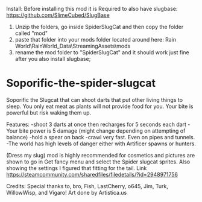 Install:
Before installing this mod it is Required to also have slugbase:
https://github.com/SlimeCubed/SlugBase
1. Unzip the folders, go inside SpiderSlugCat and then copy the folder called "mod"
2. paste that folder into your mods folder located around here: Rain World\RainWorld_Data\StreamingAssets\mods
3. rename the mod folder to "SpiderSlugCat" and it should work just fine after you also install slugbase;

# Soporific-the-spider-slugcat
Soporific the Slugcat that can shoot darts that put other living things to sleep.
You only eat meat as plants will not provide food for you. Your bite is powerful but risk waking them up.

Features:
-shoot 3 darts at once then recharges for 5 seconds each dart
-Your bite power is 5 damage (might change depending on attempting of balance)
-hold a spear on back
-crawl very fast. Even on pipes and tunnels.
-The world has high levels of danger either with Artificer spawns or hunters.

(Dress my slug) mod
is highly recommended for cosmetics and pictures are shown to go in Get fancy menu and select the Spider slugcat sprites. Also showing the settings I figured that fitting for the tail.
Link
https://steamcommunity.com/sharedfiles/filedetails/?id=2948971756


Credits: Special thanks to, bro, Fish, LastCherry, o645, Jim, Turk, WillowWisp, and Vigaro!
Art done by Artistica.us
